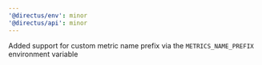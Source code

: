 ```yaml
---
'@directus/env': minor
'@directus/api': minor
---
```


Added support for custom metric name prefix via the `METRICS_NAME_PREFIX` environment variable
